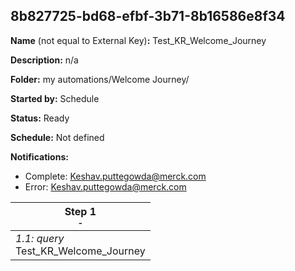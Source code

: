 ## 8b827725-bd68-efbf-3b71-8b16586e8f34

**Name** (not equal to External Key)**:** Test_KR_Welcome_Journey

**Description:** n/a

**Folder:** my automations/Welcome Journey/

**Started by:** Schedule

**Status:** Ready

**Schedule:** Not defined

**Notifications:**

* Complete: Keshav.puttegowda@merck.com
* Error: Keshav.puttegowda@merck.com

| Step 1<br>_<small>-</small>_ |
| --- |
| _1.1: query_<br>Test_KR_Welcome_Journey |
